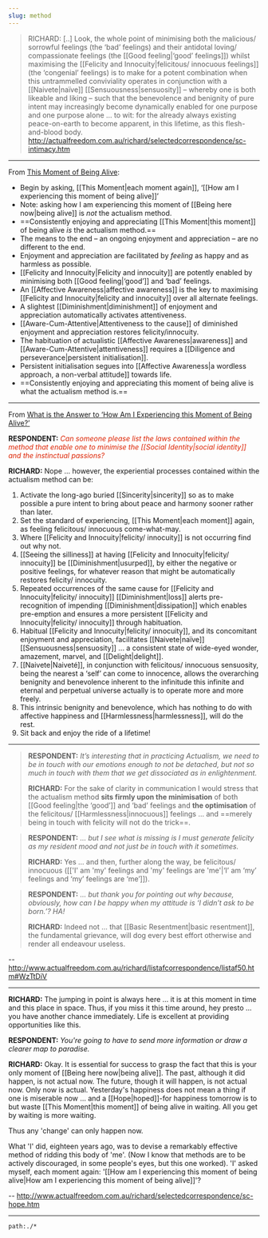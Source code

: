 ```yaml
---
slug: method
---
```


> RICHARD: [..] Look, the whole point of minimising both the malicious/ sorrowful feelings (the ‘bad’ feelings) and their antidotal loving/ compassionate feelings (the [[Good feeling|‘good’ feelings]]) whilst maximising the [[Felicity and Innocuity|felicitous/ innocuous feelings]] (the ‘congenial’ feelings) is to make for a potent combination when this untrammelled conviviality operates in conjunction with a [[Naivete|naïve]] [[Sensuousness|sensuosity]] – whereby one is both likeable and liking – such that the benevolence and benignity of pure intent may increasingly become dynamically enabled for one purpose and one purpose alone ... to wit: for the already always existing peace-on-earth to become apparent, in this lifetime, as this flesh-and-blood body. http://actualfreedom.com.au/richard/selectedcorrespondence/sc-intimacy.htm
> 
---

From [This Moment of Being Alive](http://www.actualfreedom.com.au/richard/articles/thismomentofbeingalive.htm): 

- Begin by asking, [[This Moment|each moment again]], ‘[[How am I experiencing this moment of being alive]]’
- Note: asking how I am experiencing this moment of [[Being here now|being alive]] is *not* the actualism method.
- ==Consistently enjoying and appreciating [[This Moment|this moment]] of being alive *is* the actualism method.==
- The means to the end – an ongoing enjoyment and appreciation – are no different to the end.
- Enjoyment and appreciation are facilitated by *feeling* as happy and as harmless as possible.
- [[Felicity and Innocuity|Felicity and innocuity]] are potently enabled by minimising both [[Good feeling|‘good’]] and ‘bad’ feelings.
- An [[Affective Awareness|affective awareness]] is the key to maximising [[Felicity and Innocuity|felicity and innocuity]] over all alternate feelings.
- A slightest [[Diminishment|diminishment]] of enjoyment and appreciation automatically activates attentiveness.
- [[Aware-Cum-Attentive|Attentiveness to the cause]] of diminished enjoyment and appreciation restores felicity/innocuity.
- The habituation of actualistic [[Affective Awareness|awareness]] and [[Aware-Cum-Attentive|attentiveness]] requires a [[Diligence and perseverance|persistent initialisation]].
- Persistent initialisation segues into [[Affective Awareness|a wordless approach, a non-verbal attitude]] towards life.
- ==Consistently enjoying and appreciating this moment of being alive is what the actualism method is.==

---

From [What is the Answer to ‘How Am I Experiencing this Moment of Being Alive?’](http://www.actualfreedom.com.au/sundry/frequentquestions/FAQ20a.htm)

**RESPONDENT:** _<font color="#DD2200">Can someone please list the laws contained within the method that enable one to minimise the [[Social Identity|social identity]] and the instinctual passions?</font>_

**RICHARD:** Nope ... however, the experiential processes contained within the actualism method can be:

1. Activate the long-ago buried [[Sincerity|sincerity]] so as to make possible a pure intent to bring about peace and harmony sooner rather than later.  
2. Set the standard of experiencing, [[This Moment|each moment]] again, as feeling felicitous/ innocuous come-what-may.  
3. Where [[Felicity and Innocuity|felicity/ innocuity]] is not occurring find out why not.  
4. [[Seeing the silliness]] at having [[Felicity and Innocuity|felicity/ innocuity]] be [[Diminishment|usurped]], by either the negative or positive feelings, for whatever reason that might be automatically restores felicity/ innocuity.  
5. Repeated occurrences of the same cause for [[Felicity and Innocuity|felicity/ innocuity]] [[Diminishment|loss]] alerts pre-recognition of impending [[Diminishment|dissipation]] which enables pre-emption and ensures a more persistent [[Felicity and Innocuity|felicity/ innocuity]] through habituation.  
6. Habitual [[Felicity and Innocuity|felicity/ innocuity]], and its concomitant enjoyment and appreciation, facilitates [[Naivete|naïve]] [[Sensuousness|sensuosity]] ... a consistent state of wide-eyed wonder, amazement, marvel, and [[Delight|delight]].  
7. [[Naivete|Naiveté]], in conjunction with felicitous/ innocuous sensuosity, being the nearest a ‘self’ can come to innocence, allows the overarching benignity and benevolence inherent to the infinitude this infinite and eternal and perpetual universe actually is to operate more and more freely.  
8. This intrinsic benignity and benevolence, which has nothing to do with affective happiness and [[Harmlessness|harmlessness]], will do the rest.  
9. Sit back and enjoy the ride of a lifetime!

---

> **RESPONDENT:** _It’s interesting that in practicing Actualism, we need to be in touch with our emotions enough to not be detached, but not so much in touch with them that we get dissociated as in enlightenment._
> 
> **RICHARD:** For the sake of clarity in communication I would stress that the actualism method **sits firmly upon the minimisation** of both [[Good feeling|the ‘good’]] and ‘bad’ feelings and **the optimisation** of the felicitous/ [[Harmlessness|innocuous]] feelings ... and ==merely being in touch with felicity will not do the trick==.

> **RESPONDENT:** _... but I see what is missing is I must generate felicity as my resident mood and not just be in touch with it sometimes._
> 
> **RICHARD:** Yes ... and then, further along the way, be felicitous/ innocuous ([['I' am 'my' feelings and 'my' feelings are 'me'|‘I’ am ‘my’ feelings and ‘my’ feelings are ‘me’]]).

> **RESPONDENT:** _... but thank you for pointing out why because, obviously, how can I be happy when my attitude is ‘I didn’t ask to be born.’? HA!_
> 
> **RICHARD:** Indeed not ... that [[Basic Resentment|basic resentment]], the fundamental grievance, will dog every best effort otherwise and render all endeavour useless.

-- http://www.actualfreedom.com.au/richard/listafcorrespondence/listaf50.htm#WzTtDiV

---


**RICHARD:** The jumping in point is always here ... it is at this moment in time and this place in space. Thus, if you miss it this time around, hey presto ... you have another chance immediately. Life is excellent at providing opportunities like this.

**RESPONDENT:** *You're going to have to send more information or draw a clearer map to paradise.*

**RICHARD:** Okay. It is essential for success to grasp the fact that this is your only moment of [[Being here now|being alive]]. The past, although it did happen, is not actual now. The future, though it will happen, is not actual now. Only now is actual. Yesterday's happiness does not mean a thing if one is miserable now ... and a [[Hope|hoped]]-for happiness tomorrow is to but waste [[This Moment|this moment]] of being alive in waiting. All you get by waiting is more waiting.

Thus any 'change' can only happen now.

What 'I' did, eighteen years ago, was to devise a remarkably effective method of ridding this body of 'me'. (Now I know that methods are to be actively discouraged, in some people's eyes, but this one worked). 'I' asked myself, each moment again: '[[How am I experiencing this moment of being alive|How am I experiencing this moment of being alive]]'?

-- http://www.actualfreedom.com.au/richard/selectedcorrespondence/sc-hope.htm

---

```query
path:./*
```
